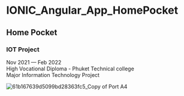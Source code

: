 # IONIC_Angular_App_HomePocket
## Home Pocket
### IOT Project
Nov 2021 — Feb 2022 <br>
High Vocational Diploma - Phuket Technical college  <br>
Major Information Technology  Project

![61b167639d5099bd28363fc5_Copy of Port A4](https://github.com/DreaMxickZ/IONIC-Angular-App-HomePocket/assets/53443605/9ae8a311-63b4-4310-b2ab-e8d8644d86fd)
